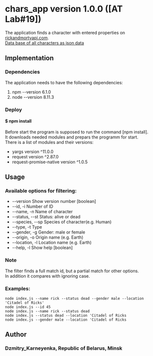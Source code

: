 # chars_app version 1.0.0 ([AT Lab#19])

The application finds a character with entered properties on [rickandmortyapi.com](https://rickandmortyapi.com/).<br>
[Data base of all characters as json data](https://rickandmortyapi.com/api/character/)

## Implementation

### Dependencies

The application needs to have the following dependencies:
1. npm --version 6.1.0
2. node --version 8.11.3

### Deploy

#### $ npm install

Before start the program is supposed to run the command [npm install].<br> 
It downloads needed modules and prepars the programm for start.<br>
There is a list of modules and their versions:
* yargs      version  ^11.0.0
* request    version  ^2.87.0
* request-promise-native version  ^1.0.5

## Usage

### Available options for filtering:

* --version        Show version number                                 [boolean]
* --id, -i         Number of ID
* --name, -n       Name of character
* --status, --st   Status: alive or dead
* --species, --sp  Species of character(e.g. Human)
* --type, -t       Type
* --gender, -g     Gender: male or female
* --origin, -o     Origin name (e.g. Earth)
* --location, -l   Location name (e.g. Earth)
* --help, -l       Show help                                           [boolean]

### Note

The filter finds a full match id, but a partial match for  other options.<br> In addition it compares with ignoring case. 

### Examples:
`node index.js --name rick --status dead --gender male --location 'Citadel of Ricks'`<br>
`node index.js --id 45`<br>
`node index.js --name rick --status dead`<br>
`node index.js --status dead --location 'Citadel of Ricks`<br>
`node index.js --gender male --location 'Citadel of Ricks`<br>

	
## Author 

### Dzmitry_Karneyenka, Republic of Belarus, Minsk
